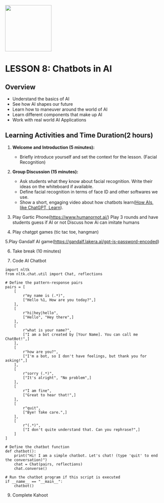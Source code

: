 <img src="https://github.com/Hgp-GeniusLabs/Curriculum/blob/10734f2c827128dde773ea4f266d154d46977866/Org-Wide/Assets/hgp_logo_original.png" width="150"/>

# LESSON 8: Chatbots in AI

## Overview			
* Understand the basics of AI
* See how AI shapes our future
* Learn how to maneuver around the world of AI
* Learn different components that make up AI
* Work with real world AI Applications

## Learning Activities and Time Duration(2 hours) 


1. **Welcome and Introduction (5 minutes):**
   - Briefly introduce yourself and set the context for the lesson. (Facial Recognition)

2. **Group Discussion (15 minutes):**
   - Ask students what they know about facial recognition. Write their ideas on the whiteboard if available.
   - Define facial recognition in terms of face ID and other softwares we use.
   - Show a short, engaging video about how chatbots learn([How AIs, like ChatGPT, Learn](https://www.youtube.com/watch?v=R9OHn5ZF4Uo)).

3. Play Gartic Phone(https://www.humanornot.ai/)
Play 3 rounds and have students guess if AI or not
Discuss how Ai can imitate humans



4. Play chatgpt games (tic tac toe, hangman)

5.Play Gandalf AI game(https://gandalf.lakera.ai/gpt-is-password-encoded)

6. Take break (10 minutes)

7. Code AI Chatbot 

```
import nltk
from nltk.chat.util import Chat, reflections

# Define the pattern-response pairs
pairs = [
    [
        r"my name is (.*)",
        ["Hello %1, How are you today?",]
    ],
    [
        r"hi|hey|hello",
        ["Hello", "Hey there",]
    ],
    [
        r"what is your name?",
        ["I am a bot created by [Your Name]. You can call me ChatBot!",]
    ],
    [
        r"how are you?",
        ["I'm a bot, so I don't have feelings, but thank you for asking!",]
    ],
    [
        r"sorry (.*)",
        ["It's alright", "No problem",]
    ],
    [
        r"I am fine",
        ["Great to hear that!",]
    ],
    [
        r"quit",
        ["Bye! Take care.",]
    ],
    [
        r"(.*)",
        ["I don't quite understand that. Can you rephrase?",]
    ]
]

# Define the chatbot function
def chatbot():
    print("Hi! I am a simple chatbot. Let's chat! (type 'quit' to end the conversation)")
    chat = Chat(pairs, reflections)
    chat.converse()

# Run the chatbot program if this script is executed
if __name__ == "__main__":
    chatbot()
```


9. Complete Kahoot
